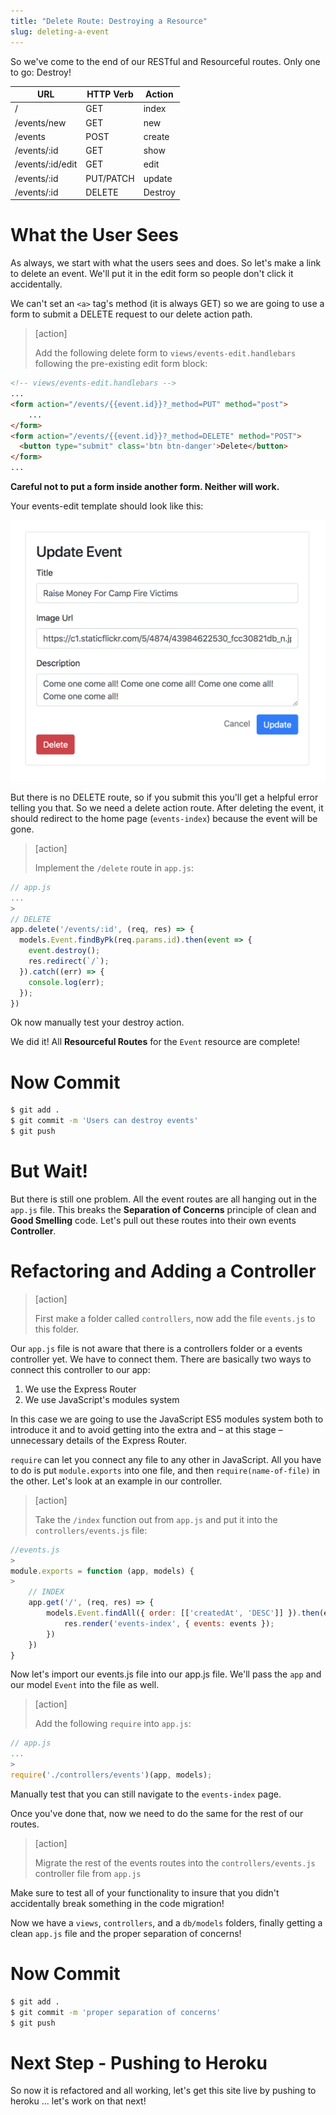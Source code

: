 ```yaml
---
title: "Delete Route: Destroying a Resource"
slug: deleting-a-event
---
```


So we've come to the end of our RESTful and Resourceful routes. Only one to go: Destroy!

| URL              | HTTP Verb | Action  |
|------------------|-----------|---------|
| /                | GET       | index   |
| /events/new     | GET       | new     |
| /events         | POST      | create  |
| /events/:id     | GET       | show    |
| /events/:id/edit     | GET       | edit    |
| /events/:id     | PUT/PATCH | update  |
| /events/:id     | DELETE    | Destroy |

# What the User Sees

As always, we start with what the users sees and does. So let's make a link to delete an event. We'll put it in the edit form so people don't click it accidentally.

We can't set an `<a>` tag's method (it is always GET) so we are going to use a form to submit a DELETE request to our delete action path.

> [action]
>
> Add the following delete form to `views/events-edit.handlebars` following the pre-existing edit form block:
>
```html
<!-- views/events-edit.handlebars -->
...
<form action="/events/{{event.id}}?_method=PUT" method="post">
    ...
</form>
<form action="/events/{{event.id}}?_method=DELETE" method="POST">
  <button type="submit" class='btn btn-danger'>Delete</button>
</form>
...
```

**Careful not to put a form inside another form. Neither will work.**

Your events-edit template should look like this:

![events-edit](assets/edit-page.png)

But there is no DELETE route, so if you submit this you'll get a helpful error telling you that. So we need a delete action route. After deleting the event, it should redirect to the home page (`events-index`) because the event will be gone.

> [action]
>
> Implement the `/delete` route in `app.js`:
>
```js
// app.js
...
>
// DELETE
app.delete('/events/:id', (req, res) => {
  models.Event.findByPk(req.params.id).then(event => {
    event.destroy();
    res.redirect(`/`);
  }).catch((err) => {
    console.log(err);
  });
})
```

Ok now manually test your destroy action.

We did it! All **Resourceful Routes** for the `Event` resource are complete!

# Now Commit

```bash
$ git add .
$ git commit -m 'Users can destroy events'
$ git push
```

# But Wait!

But there is still one problem. All the event routes are all hanging out in the `app.js` file. This breaks the **Separation of Concerns** principle of clean and **Good Smelling** code. Let's pull out these routes into their own events **Controller**.

# Refactoring and Adding a Controller

> [action]
>
> First make a folder called `controllers`, now add the file `events.js` to this folder.

Our `app.js` file is not aware that there is a controllers folder or a events controller yet. We have to connect them. There are basically two ways to connect this controller to our app:

1. We use the Express Router
1. We use JavaScript's modules system

In this case we are going to use the JavaScript ES5 modules system both to introduce it and to avoid getting into the extra and – at this stage – unnecessary details of the Express Router.

`require` can let you connect any file to any other in JavaScript. All you have to do is put `module.exports` into one file, and then `require(name-of-file)` in the other. Let's look at an example in our controller.

> [action]
>
> Take the `/index` function out from `app.js` and put it into the `controllers/events.js` file:
>
```js
//events.js
>
module.exports = function (app, models) {
>
    // INDEX
    app.get('/', (req, res) => {
        models.Event.findAll({ order: [['createdAt', 'DESC']] }).then(events => {
            res.render('events-index', { events: events });
        })
    })
}
```

Now let's import our events.js file into our app.js file. We'll pass the `app` and our model `Event` into the file as well.

> [action]
>
> Add the following `require` into `app.js`:
>
```js
// app.js
...
>
require('./controllers/events')(app, models);
```

Manually test that you can still navigate to the `events-index` page.

Once you've done that, now we need to do the same for the rest of our routes.

> [action]
>
> Migrate the rest of the events routes into the `controllers/events.js` controller file from `app.js`

Make sure to test all of your functionality to insure that you didn't accidentally break something in the code migration!

Now we have a `views`, `controllers`, and a `db/models` folders, finally getting a clean `app.js` file and the proper separation of concerns!

# Now Commit

```bash
$ git add .
$ git commit -m 'proper separation of concerns'
$ git push
```

# Next Step - Pushing to Heroku

So now it is refactored and all working, let's get this site live by pushing to heroku ... let's work on that next!
